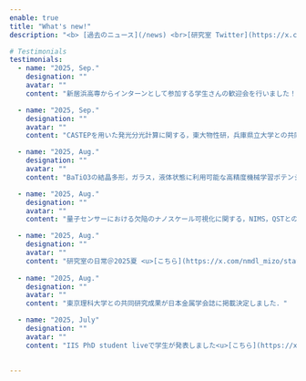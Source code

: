 ```yaml
---
enable: true
title: "What's new!"
description: "<b> [過去のニュース](/news) <br>[研究室 Twitter](https://x.com/nmdl_mizo)</b>"

# Testimonials
testimonials:
  - name: "2025, Sep."
    designation: ""
    avatar: ""
    content: "新居浜高専からインターンとして参加する学生さんの歓迎会を行いました！<u>[こちら](https://x.com/nmdl_mizo/status/1962704922182590943)</u>"

  - name: "2025, Sep."
    designation: ""
    avatar: ""
    content: "CASTEPを用いた発光分光計算に関する，東大物性研，兵庫県立大学との共同研究成果が e-Journal of Surf. Sci. Nano.に掲載されました．<u>[こちら](https://www.jstage.jst.go.jp/article/ejssnt/advpub/0/advpub_2025-045/_article/-char/en)</u>"

  - name: "2025, Aug."
    designation: ""
    avatar: ""
    content: "BaTiO3の結晶多形，ガラス，液体状態に利用可能な高精度機械学習ポテンシャルに関する研究成果がAPL Machine Learningに掲載されました．<u>[こちら](https://pubs.aip.org/aip/aml/article/3/3/036115/3360303/High-precision-machine-learning-force-field)</u>"

  - name: "2025, Aug."
    designation: ""
    avatar: ""
    content: "量子センサーにおける欠陥のナノスケール可視化に関する，NIMS，QSTとの共同研究成果がNano Lett.に掲載されました．<u>[こちら](https://pubs.acs.org/doi/10.1021/acs.nanolett.5c02988)</u>"

  - name: "2025, Aug."
    designation: ""
    avatar: ""
    content: "研究室の日常＠2025夏 <u>[こちら](https://x.com/nmdl_mizo/status/1950490759163240668)</u>と<u>[こちら](https://x.com/nmdl_mizo/status/1953359241743597995)</u>"
 
  - name: "2025, Aug."
    designation: ""
    avatar: ""
    content: "東京理科大学との共同研究成果が日本金属学会誌に掲載決定しました．"

  - name: "2025, July"
    designation: ""
    avatar: ""
    content: "IIS PhD student liveで学生が発表しました<u>[こちら](https://x.com/nmdl_mizo/status/1942778149504516392)</u>"
 

---
```

